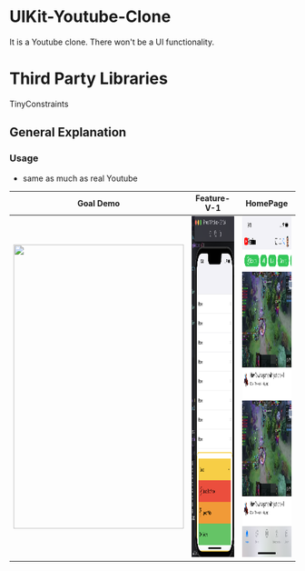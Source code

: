# UIKit-Youtube-Clone
It is a Youtube clone. There won't be a UI functionality.

# Third Party Libraries
TinyConstraints

## General Explanation
### Usage
- same as much as real Youtube 

|  Goal Demo                |  Feature-V-1     | HomePage     |
|:-------------------------:|:-------------------------:|:-------------------------:|
<img src=DemoGifs/goal_demo.gif width="300" height="500"> | <img src=DemoGifs/Feature-V-1.png width="300" height="600"> | <img src=DemoGifs/HomePage.png width="300" height="600">




